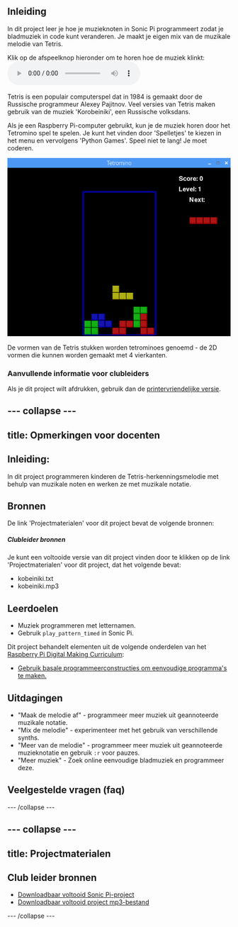 ## Inleiding

In dit project leer je hoe je muzieknoten in Sonic Pi programmeert zodat je bladmuziek in code kunt veranderen. Je maakt je eigen mix van de muzikale melodie van Tetris.

<div id="audio-preview" class="pdf-hidden">
  Klik op de afspeelknop hieronder om te horen hoe de muziek klinkt: 
  <audio controls preload> 
    <source src="resources/korobeiniki.mp3" type="audio/mpeg"> Je browser ondersteunt het element <code>audio</code> niet. 
  </audio>
</div>

Tetris is een populair computerspel dat in 1984 is gemaakt door de Russische programmeur Alexey Pajitnov. Veel versies van Tetris maken gebruik van de muziek 'Korobeiniki', een Russische volksdans.

Als je een Raspberry Pi-computer gebruikt, kun je de muziek horen door het Tetromino spel te spelen. Je kunt het vinden door 'Spelletjes' te kiezen in het menu en vervolgens 'Python Games'. Speel niet te lang! Je moet coderen.

![schermafbeelding](images/tetromino.png)

De vormen van de Tetris stukken worden tetrominoes genoemd - de 2D vormen die kunnen worden gemaakt met 4 vierkanten.

### Aanvullende informatie voor clubleiders

Als je dit project wilt afdrukken, gebruik dan de [printervriendelijke versie](https://projects.raspberrypi.org/nl-NL/projects/tetris-theme/print).

--- collapse ---
---
title: Opmerkingen voor docenten
---

## Inleiding:

In dit project programmeren kinderen de Tetris-herkenningsmelodie met behulp van muzikale noten en werken ze met muzikale notatie.

## Bronnen

De link 'Projectmaterialen' voor dit project bevat de volgende bronnen:

##### Clubleider bronnen

Je kunt een voltooide versie van dit project vinden door te klikken op de link 'Projectmaterialen' voor dit project, dat het volgende bevat:

* kobeiniki.txt
* kobeiniki.mp3

## Leerdoelen

* Muziek programmeren met letternamen. 
* Gebruik `play_pattern_timed` in Sonic Pi.

Dit project behandelt elementen uit de volgende onderdelen van het [Raspberry Pi Digital Making Curriculum](http://rpf.io/curriculum):

* [Gebruik basale programmeerconstructies om eenvoudige programma's te maken.](https://www.raspberrypi.org/curriculum/programming/creator)

## Uitdagingen

* "Maak de melodie af" - programmeer meer muziek uit geannoteerde muzikale notatie.
* "Mix de melodie" - experimenteer met het gebruik van verschillende synths.
* "Meer van de melodie" - programmeer meer muziek uit geannoteerde muzieknotatie en gebruik `:r` voor pauzes.
* "Meer muziek" - Zoek online eenvoudige bladmuziek en programmeer deze.

## Veelgestelde vragen (faq)

--- /collapse ---

--- collapse ---
---
title: Projectmaterialen
---

## Club leider bronnen

* [Downloadbaar voltooid Sonic Pi-project](resources/korobeiniki.txt)
* [Downloadbaar voltooid project mp3-bestand](resources/korobeiniki.mp3)

--- /collapse ---